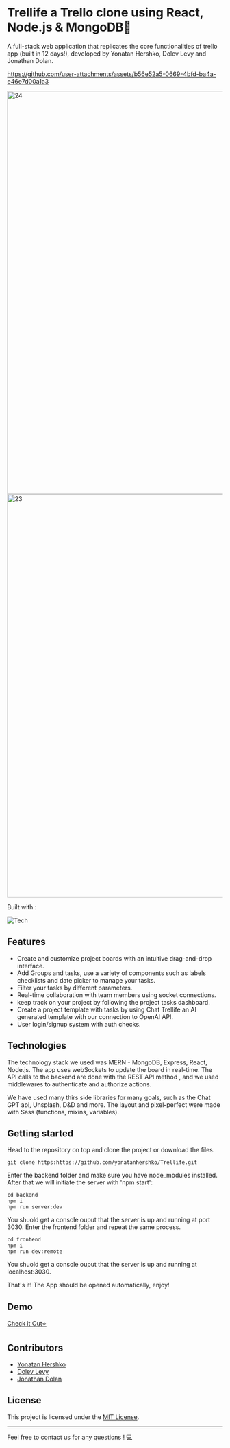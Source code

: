 <h1>Trellife a Trello clone using React, Node.js & MongoDB🌳</h1>

A full-stack web application that replicates the core functionalities of trello app (built in 12 days!), developed by Yonatan Hershko, Dolev Levy and Jonathan Dolan.



https://github.com/user-attachments/assets/b56e52a5-0669-4bfd-ba4a-e46e7d00a1a3

<div>
<img width="940" alt="24" src="https://github.com/user-attachments/assets/4f64395b-33bf-4cf0-affa-5fd11d272f19">
<img width="940" alt="23" src="https://github.com/user-attachments/assets/35b2766a-5dd0-4a56-8c56-bf095a949f3f">
</div>

Built with :

![Tech](https://skillicons.dev/icons?i=js,html,css,sass,react,redux,mongodb,nodejs,vite,&perline=10)

## Features

- Create and customize project boards with an intuitive drag-and-drop interface.
- Add Groups and tasks, use a variety of components such as labels checklists and date picker to manage your tasks.
- Filter your tasks by different parameters.
- Real-time collaboration with team members using socket connections.
- keep track on your project by following the project tasks dashboard.
- Create a project template with tasks by using Chat Trellife an AI generated template with our connection to OpenAI API.
- User login/signup system with auth checks.

## Technologies

The technology stack we used was MERN - MongoDB, Express, React, Node.js.
The app uses webSockets to update the board in real-time.
The API calls to the backend are done with the REST API method , and we used middlewares to authenticate and authorize actions.

We have used many thirs side libraries for many goals, such as the Chat GPT api, Unsplash, D&D and more.
The layout and pixel-perfect were made with Sass (functions, mixins, variables). 

## Getting started

Head to the repository on top and clone the project or download the files.

```
git clone https:https://github.com/yonatanhershko/Trellife.git
```

Enter the backend folder and make sure you have node_modules installed. After that we will initiate the server with 'npm start':

```
cd backend
npm i 
npm run server:dev
```

You shuold get a console ouput that the server is up and running at port 3030.
Enter the frontend folder and repeat the same process.

```
cd frontend
npm i 
npm run dev:remote
```

You shuold get a console ouput that the server is up and running at localhost:3030.

That's it! The App should be opened automatically, enjoy!


## Demo

[Check it Out⭐](https://trellife.onrender.com/)


## Contributors
- [Yonatan Hershko](https://github.com/yonatanhershko)
- [Dolev Levy](https://github.com/Dolevy97)
- [Jonathan Dolan](https://github.com/JonathanDolan1)

## License

This project is licensed under the [MIT License](LICENSE).

---

Feel free to contact us for any questions ! 💻
